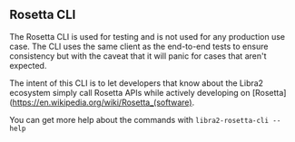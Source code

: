 ## Rosetta CLI

The Rosetta CLI is used for testing and is not used for any production use case.  The CLI uses the same client as the end-to-end tests to ensure consistency but with the caveat that it will panic for cases that aren't expected.

The intent of this CLI is to let developers that know about the Libra2 ecosystem simply call Rosetta APIs while actively developing on [Rosetta](https://en.wikipedia.org/wiki/Rosetta_(software).

You can get more help about the commands with `libra2-rosetta-cli --help`
